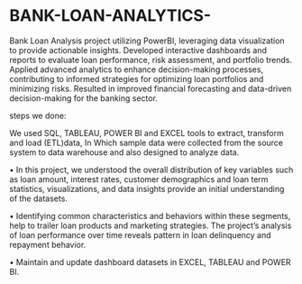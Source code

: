 # BANK-LOAN-ANALYTICS-
Bank Loan Analysis project utilizing PowerBI, leveraging data visualization to provide actionable insights. Developed interactive dashboards and reports to evaluate loan performance, risk assessment, and portfolio trends. Applied advanced analytics to enhance decision-making processes, contributing to informed strategies for optimizing loan portfolios and minimizing risks. Resulted in improved financial forecasting and data-driven decision-making for the banking sector.

steps we done:

We used SQL, TABLEAU, POWER BI and EXCEL tools to extract, transform and load (ETL)data, In Which sample data were collected from the source system to data warehouse and also designed to analyze data.

• In this project, we understood the overall distribution of key variables such as loan amount, interest rates, customer demographics and loan term statistics, visualizations, and data insights provide an initial understanding of the datasets.

• Identifying common characteristics and behaviors within these segments, help to trailer loan products and marketing strategies. The project’s analysis of loan performance over time reveals pattern in loan delinquency and repayment behavior.

• Maintain and update dashboard datasets in EXCEL, TABLEAU and POWER BI.
